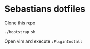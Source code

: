 # Sebastians dotfiles

Clone this repo

```
./bootstrap.sh
```

Open vim and execute `:PluginInstall`
